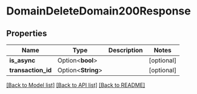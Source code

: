 # DomainDeleteDomain200Response

## Properties

Name | Type | Description | Notes
------------ | ------------- | ------------- | -------------
**is_async** | Option<**bool**> |  | [optional]
**transaction_id** | Option<**String**> |  | [optional]

[[Back to Model list]](../README.md#documentation-for-models) [[Back to API list]](../README.md#documentation-for-api-endpoints) [[Back to README]](../README.md)


